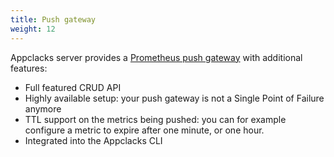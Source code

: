 ```yaml
---
title: Push gateway
weight: 12
---
```


Appclacks server provides a [Prometheus push gateway](https://github.com/prometheus/pushgateway) with additional features:

- Full featured CRUD API
- Highly available setup: your push gateway is not a Single Point of Failure anymore
- TTL support on the metrics being pushed: you can for example configure a metric to expire after one minute, or one hour.
- Integrated into the Appclacks CLI
